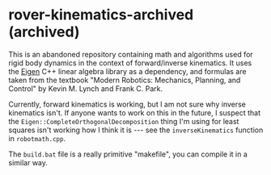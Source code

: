 # rover-kinematics-archived (archived)

This is an abandoned repository containing math and algorithms used for
rigid body dynamics in the context of forward/inverse kinematics.
It uses the [Eigen](https://eigen.tuxfamily.org/index.php?title=Main_Page) C++ linear algebra 
library as a dependency, and formulas are taken from the textbook "Modern Robotics: Mechanics, 
Planning, and Control" by Kevin M. Lynch and Frank C. Park.

Currently, forward kinematics is working, but I am not sure why inverse
kinematics isn't. If anyone wants to work on this in the future, I suspect that
the `Eigen::CompleteOrthogonalDecomposition` thing I'm using for least squares
isn't working how I think it is --- see the `inverseKinematics` function
in `robotmath.cpp`.

The `build.bat` file is a really primitive "makefile", you can compile it in a similar way.
